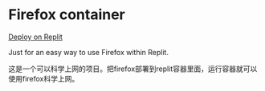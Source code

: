 # Firefox container
[Deploy on Replit](https://replit.com/@ioaty/replit-firefox)

Just for an easy way to use Firefox within Replit.

这是一个可以科学上网的项目。把firefox部署到replit容器里面，运行容器就可以使用firefox科学上网。
